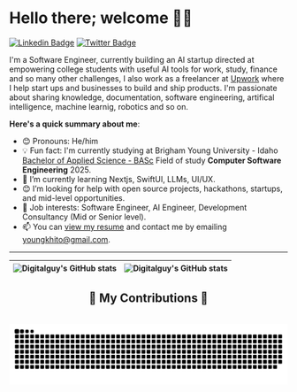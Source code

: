 ﻿# Hello there; welcome 👋🏾



[![Linkedin Badge](https://img.shields.io/badge/-danielikekwem-blue?style=for-the-badge&logo=Linkedin&logoColor=white&link=https://www.linkedin.com/in/daniel-ikekwem-361658238/)](https://www.linkedin.com/in/daniel-ikekwem-361658238/) [![Twitter Badge](https://img.shields.io/badge/-@khitoTM-1ca0f1?style=for-the-badge&logo=twitter&logoColor=white&link=https://twitter.com/khitoTM)](https://twitter.com/khitoTM)

I'm a Software Engineer, currently building an AI startup directed at empowering college students with useful AI tools for work, study, finance and so many other challenges, I also work as a freelancer at [Upwork](https://upwork.com) where I help start ups and businesses to build and ship products. I'm passionate about sharing knowledge, documentation, software engineering, artifical intelligence, machine learnig, robotics and so on. 

**Here's a quick summary about me**:

- 😊 Pronouns: He/him
- 💡 Fun fact: I'm currently studying at Brigham Young University - Idaho [Bachelor of Applied Science - BASc](https://www.byui.edu/) Field of study **Computer Software Engineering** 2025.
- 🌱 I’m currently learning Nextjs, SwiftUI, LLMs, UI/UX.
- 😊 I’m looking for help with open source projects, hackathons, startups, and mid-level opportunities.
- 💼 Job interests: Software Engineer, AI Engineer, Development Consultancy (Mid or Senior level).
- 📫 You can [view my resume](https://my.indeed.com/p/danieli-mdvzqpf) and contact me by emailing youngkhito@gmail.com.

---

| <img align="center" src="https://github-readme-stats.vercel.app/api?username=digitalguyco&show_icons=true&include_all_commits=true&hide_border=true" alt="Digitalguy's GitHub stats" /> | <img align="center" src="https://github-readme-stats.vercel.app/api/top-langs/?username=digitalguyco&langs_count=8&layout=compact&hide_border=true" alt="Digitalguy's GitHub stats" /> |
| ------------- | ------------- |


<div align="center">
  <h2>🐍 My Contributions 🐍</h2>
  <br>
  <img alt="snake eating my contributions" src="https://raw.githubusercontent.com/salesp07/salesp07/output/github-contribution-grid-snake.svg" />
  
  <br/><br/><br/>
</div>
